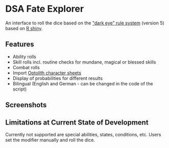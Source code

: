 # DSA Fate Explorer

An interface to roll the dice based on the ["dark eye" rule system](https://ulisses-regelwiki.de/index.php/home.html) (version 5) based on [R shiny](https://shiny.rstudio.com/).


## Features

* Ability rolls
* Skill rolls incl. routine checks for mundane, magical or blessed skills
* Combat rolls
* Import [Optolith character sheets](https://optolith.app/en/)
* Display of probabilities for different results
* Bilingual (English and German - can be changed in the code of the script)


## Screenshots

[Image of the combat roll tab]: documentation/fe_screenshot_combat.jpg "Combat Screen"

[Image of the skill roll tab]: documentation/fe_screenshot_magic.jpg "Magic Screen"


## Limitations at Current State of Development

Currently not supported are special abilities, states, conditions, etc. Users set the modifier manually and roll the dice.
